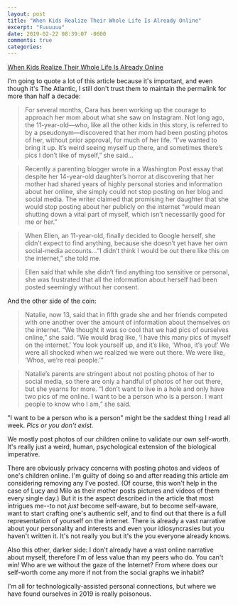 ```yaml
---
layout: post
title: "When Kids Realize Their Whole Life Is Already Online"
excerpt: "Fuuuuuu"
date: 2019-02-22 08:39:07 -0600
comments: true
categories: 
---
```


[When Kids Realize Their Whole Life Is Already Online](https://www.theatlantic.com/technology/archive/2019/02/when-kids-realize-their-whole-life-already-online/582916/)

I'm going to quote a lot of this article because it's important, and even though it's The Atlantic, I still don't trust them to maintain the permalink for more than half a decade:

> For several months, Cara has been working up the courage to approach her mom about what she saw on Instagram. Not long ago, the 11-year-old—who, like all the other kids in this story, is referred to by a pseudonym—discovered that her mom had been posting photos of her, without prior approval, for much of her life. “I’ve wanted to bring it up. It’s weird seeing myself up there, and sometimes there’s pics I don’t like of myself,” she said...

> Recently a parenting blogger wrote in a Washington Post essay that despite her 14-year-old daughter’s horror at discovering that her mother had shared years of highly personal stories and information about her online, she simply could not stop posting on her blog and social media. The writer claimed that promising her daughter that she would stop posting about her publicly on the internet “would mean shutting down a vital part of myself, which isn’t necessarily good for me or her.”

> When Ellen, an 11-year-old, finally decided to Google herself, she didn’t expect to find anything, because she doesn’t yet have her own social-media accounts...“I didn’t think I would be out there like this on the internet,” she told me.

> Ellen said that while she didn’t find anything too sensitive or personal, she was frustrated that all the information about herself had been posted seemingly without her consent.

And the other side of the coin:

> Natalie, now 13, said that in fifth grade she and her friends competed with one another over the amount of information about themselves on the internet. “We thought it was so cool that we had pics of ourselves online,” she said. “We would brag like, ‘I have this many pics of myself on the internet.’ You look yourself up, and it’s like, ‘Whoa, it’s you!’ We were all shocked when we realized we were out there. We were like, ‘Whoa, we’re real people.’”

> Natalie’s parents are stringent about not posting photos of her to social media, so there are only a handful of photos of her out there, but she yearns for more. “I don’t want to live in a hole and only have two pics of me online. I want to be a person who is a person. I want people to know who I am,” she said.

"I want to be a person who is a person" might be the saddest thing I read all week. _Pics or you don't exist._

We mostly post photos of our children online to validate our own self-worth. It's really just a weird, human, psychological extension of the biological imperative.

There are obviously privacy concerns with posting photos and videos of one's children online. I'm guilty of doing so and after reading this article am considering removing any I've posted. (Of course, this won't help in the case of Lucy and Milo as their mother posts pictures and videos of them every single day.) But it is the aspect described in the article that most intrigues me--to not _just_ become self-aware, but to become self-aware, want to start crafting one's authentic self, and to find out that there is a full representation of yourself on the internet. There is already a vast narrative about your personality and interests and even your idiosyncrasies but you haven't written it. It's not really you but it's the you everyone already knows.

Also this other, darker side: I don't already have a vast online narrative about myself, therefore I'm of less value than my peers who do. You can't win! Who are we without the gaze of the Internet? From where does our self-worth come any more if not from the social graphs we inhabit?

I'm all for technologically-assisted personal connections, but where we have found ourselves in 2019 is really poisonous.
